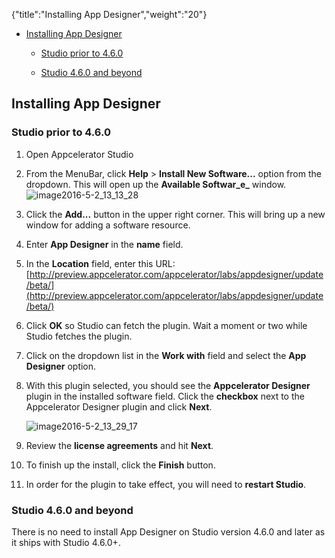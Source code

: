 {"title":"Installing App Designer","weight":"20"}

* [Installing App Designer](#installing-app-designer)

    * [Studio prior to 4.6.0](#studio-prior-to-4.6.0)

    * [Studio 4.6.0 and beyond](#studio-4.6.0-and-beyond)

## Installing App Designer

### Studio prior to 4.6.0

1. Open Appcelerator Studio

2. From the MenuBar, click **Help** > **Install New Software...** option from the dropdown. This will open up the **Available Softwar_e_** window.
    ![image2016-5-2_13_13_28](/Images/appc/download/attachments/46249371/image2016-5-2_13_13_28.png)

3. Click the **Add...** button in the upper right corner. This will bring up a new window for adding a software resource.

4. Enter **App Designer** in the **name** field.

5. In the **Location** field, enter this URL: [http://preview.appcelerator.com/appcelerator/labs/appdesigner/update/beta/](http://preview.appcelerator.com/appcelerator/labs/appdesigner/update/beta/)

6. Click **OK** so Studio can fetch the plugin. Wait a moment or two while Studio fetches the plugin.

7. Click on the dropdown list in the **Work with** field and select the **App Designer** option.

8. With this plugin selected, you should see the **Appcelerator Designer** plugin in the installed software field. Click the **checkbox** next to the Appcelerator Designer plugin and click **Next**.

    ![image2016-5-2_13_29_17](/Images/appc/download/attachments/46249371/image2016-5-2_13_29_17.png)
9. Review the **license agreements** and hit **Next**.

10. To finish up the install, click the **Finish** button.

11. In order for the plugin to take effect, you will need to **restart Studio**.

### Studio 4.6.0 and beyond

There is no need to install App Designer on Studio version 4.6.0 and later as it ships with Studio 4.6.0+.
